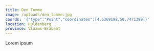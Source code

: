 ```yaml
---
title: Den Tomme
image: /uploads/den_tomme.jpg
coords: '{"type":"Point","coordinates":[4.6369198,50.7471399]}'
location: Huldenberg
province: Vlaams-Brabant
---
```

Lorem ipsum